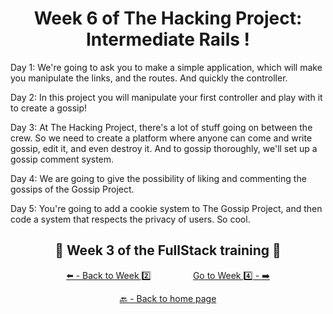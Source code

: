 <h1 align="center">Week 6 of The Hacking Project: Intermediate Rails !</h1>

Day 1: We're going to ask you to make a simple application, which will make you manipulate the links, and the routes. And quickly the controller.

Day 2: In this project you will manipulate your first controller and play with it to create a gossip!

Day 3: At The Hacking Project, there's a lot of stuff going on between the crew. So we need to create a platform where anyone can come and write gossip, edit it, and even destroy it. And to gossip thoroughly, we'll set up a gossip comment system.

Day 4: We are going to give the possibility of liking and commenting the gossips of the Gossip Project.

Day 5: You're going to add a cookie system to The Gossip Project, and then code a system that respects the privacy of users. So cool.

<h2 align="center">🎉 Week 3 of the FullStack training 🎉</h2>

<div align="center">
  
  [⬅️ - Back to Week 2️⃣](https://github.com/BenjaminCharmes/THP_FullStack/tree/main/Week_2)
  &nbsp;&nbsp;&nbsp;&nbsp;&nbsp;&nbsp;&nbsp;&nbsp;&nbsp;&nbsp;&nbsp;&nbsp;&nbsp;&nbsp;&nbsp;
  [Go to Week 4️⃣ - ➡️](https://github.com/BenjaminCharmes/THP_FullStack/tree/main/Week_4)

</div>

<div align="center">

  [🔙 - Back to home page](https://github.com/BenjaminCharmes/THP_FullStack)

</div>
